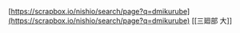 
[https://scrapbox.io/nishio/search/page?q=dmikurube](https://scrapbox.io/nishio/search/page?q=dmikurube)
[[三廻部 大]]
